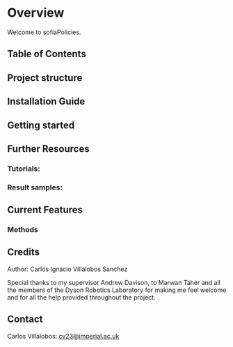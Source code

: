 # Overview

Welcome to sofiaPolicies. 

## Table of Contents


## Project structure

## Installation Guide



## Getting started



## Further Resources


### Tutorials:


### Result samples:




## Current Features


### Methods


## Credits

Author: Carlos Ignacio Villalobos Sanchez

Special thanks to my supervisor Andrew Davison, to Marwan Taher and all the members of the Dyson Robotics Laboratory for making me feel welcome and for all the help provided throughout the project.

## Contact

Carlos Villalobos: cv23@imperial.ac.uk

